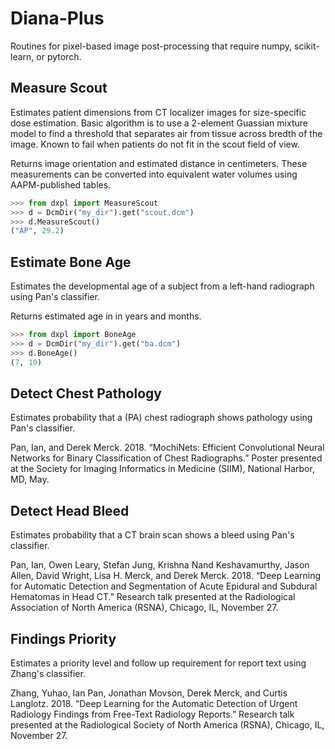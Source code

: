 Diana-Plus
=================

Routines for pixel-based image post-processing that require numpy, scikit-learn, or pytorch.


Measure Scout
--------------

Estimates patient dimensions from CT localizer images for size-specific dose estimation.  Basic algorithm is to use a 2-element Guassian mixture model to find a threshold that separates air from tissue across bredth of the image.  Known to fail when patients do not fit in the scout field of view.

Returns image orientation and estimated distance in centimeters.  These measurements can be converted into equivalent water volumes using AAPM-published tables.

```python
>>> from dxpl import MeasureScout
>>> d = DcmDir("my_dir").get("scout.dcm")
>>> d.MeasureScout()
("AP", 29.2)
```

Estimate Bone Age
--------------

Estimates the developmental age of a subject from a left-hand radiograph using Pan's classifier.  

Returns estimated age in in years and months.

```python
>>> from dxpl import BoneAge
>>> d = DcmDir("my_dir").get("ba.dcm")
>>> d.BoneAge()
(7, 10)
```

Detect Chest Pathology
--------------

Estimates probability that a (PA) chest radiograph shows pathology using Pan's classifier.

Pan, Ian, and Derek Merck. 2018. “MochiNets: Efficient Convolutional Neural Networks for Binary Classification of Chest Radiographs.” Poster presented at the Society for Imaging Informatics in Medicine (SIIM), National Harbor, MD, May.

Detect Head Bleed
--------------

Estimates probability that a CT brain scan shows a bleed using Pan's classifier.

Pan, Ian, Owen Leary, Stefan Jung, Krishna Nand Keshavamurthy, Jason Allen, David Wright, Lisa H. Merck, and Derek Merck. 2018. “Deep Learning for Automatic Detection and Segmentation of Acute Epidural and Subdural Hematomas in Head CT.” Research talk presented at the Radiological Association of North America (RSNA), Chicago, IL, November 27.

Findings Priority
--------------

Estimates a priority level and follow up requirement for report text using Zhang's classifier.

Zhang, Yuhao, Ian Pan, Jonathan Movson, Derek Merck, and Curtis Langlotz. 2018. “Deep Learning for the Automatic Detection of Urgent Radiology Findings from Free-Text Radiology Reports.” Research talk presented at the Radiological Society of North America (RSNA), Chicago, IL, November 27.
